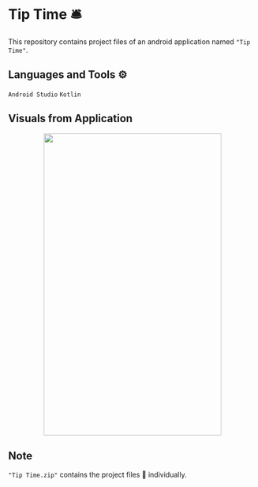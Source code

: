 # Tip Time 🛎️
This repository contains project files of an android application named `"Tip Time"`.

## Languages and Tools ⚙ 
`Android Studio` `Kotlin`

## Visuals from Application
<p align="center">
  <a href="#">
    <img src="https://user-images.githubusercontent.com/93377842/144866882-fd9f519f-5711-443f-bd61-54cf88399b94.jpg" width="360" height="613" />
  </a>
</p>

## Note
`"Tip Time.zip"` contains the project files 📂 individually.
